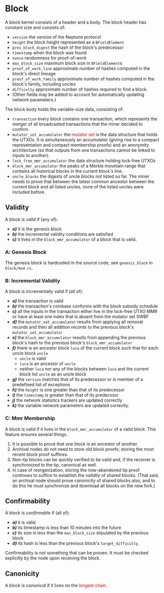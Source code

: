 # Block

A block kernel consists of a header and a body. The block header has constant size and consists of:
 - `version` the version of the Neptune protocol
 - `height` the block height represented as a `BFieldElement`
 - `prev_block_digest` the hash of the block's predecessor
 - `timestamp` when the block was found
 - `nonce` randomness for proof-of-work
 - `max_block_size` maximum block size in `BFieldElement`s
 - `proof_of_work_line` approximate number of hashes computed in the block's direct lineage
 - `proof_of_work_family` approximate number of hashes computed in the block's family, including uncles
 - `difficulty` approximate number of hashes required to find a block.
 - (Other fields may be added to account for automatically updating network parameters.)

The block body holds the variable-size data, consisting of:
 - `transaction` every block contains one transaction, which represents the merger of all broadcasted transactions that the miner decided to confirm.
 - `mutator_set_accumulator` the <span style="color:red">mutator set</span> is the data structure that holds the UTXOs. It is simultaneously an accumulator (giving rise to a compact representation and compact membership proofs) and an anonymity architecture (so that outputs from one transactions cannot be linked to inputs to another).
 - `lock_free_mmr_accumulator` the data structure holding lock-free UTXOs
 - `block_mmr_accumulator` the peaks of a Merkle mountain range that contains all historical blocks in the current block's line.
 - `uncle_blocks` the digests of uncle blocks not listed so far. The miner needs to prove that between the latest common ancestor between the current block and all listed uncles, none of the listed uncles were included before.

## Validity

A block is *valid* if (any of):
 - ***a)*** it is the genesis block
 - ***b)*** the incremental validity conditions are satisfied
 - ***c)*** it lives in the `block_mmr_accumulator` of a block that is valid.

### A: Genesis Block

The genesis block is hardcoded in the source code, see `genesis_block` in `block/mod.rs`.

### B: Incremental Validity

A block is incrementally valid if (all of):
 - ***a)*** the transaction is valid
 - ***b)*** the transaction's coinbase conforms with the block subsidy schedule
 - ***c)*** all the inputs in the transaction either live in the lock-free UTXO MMR or have at least one index that is absent from the mutator set SWBF
 - ***d)*** the `mutator_set_accumulator` results from applying all removal records and then all addition records to the previous block's `mutator_set_accumulator`
 - ***e)*** the `block_mmr_accumulator` results from appending the previous block's hash to the previous block's `block_mmr_accumulator`
 - ***f)*** there is an ancestor block `luca` of the current block such that for each uncle block `uncle`
   - `uncle` is valid
   - `luca` is an ancestor of `uncle`
   - neither `luca` nor any of the blocks between `luca` and the current block list `uncle` as an uncle block
 - ***g)*** the `version` matches that of its predecessor or is member of a predefined list of exceptions
 - ***h)*** the `height` is one greater than that of its predecessor
 - ***i)*** the `timestamp` is greater than that of its predecssor
 - ***j)*** the network statistics trackers are updated correctly
 - ***k)*** the variable network parameters are updated correctly.

### C: Mmr Membership

A block is valid if it lives in the `block_mmr_accumulator` of a valid block. This feature ensures several things.
 1. It is possible to prove that one block is an ancestor of another.
 2. Archival nodes do not need to store old block proofs; storing the most recent block proof suffices.
 3. Non-tip blocks can be quickly verified to be valid and, if the receiver is synchronized to the tip, canonical as well.
 4. In case of reorganization, storing the now-abandoned tip proof continues to suffice to establish the *validity* of shared blocks. (That said, an archival node should prove *canonicity* of shared blocks also, and to do this he must synchronize and download all blocks on the new fork.)

## Confirmability

A block is *confirmable* if (all of):
 - ***a)*** it is valid
 - ***b)*** its timestamp is less than 10 minutes into the future
 - ***c)*** its size is less than the `max_block_size` stipulated by the previous block
 - ***d)*** its hash is less than the previous block's `target_difficulty`.

Confirmability is not something that can be proven. It must be checked explicitly by the node upon receiving the block.

## Canonicity

A block is *canonical* if it lives on the <span style="color:red">longest chain</span>.

